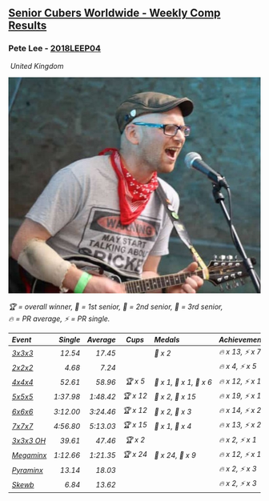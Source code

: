 <style>table {white-space: nowrap;}</style>
<link rel="stylesheet" type="text/css" href="/scw-comp/css/flags.css" />

## [Senior Cubers Worldwide - Weekly Comp Results](/scw-comp/results/)
### Pete Lee - [2018LEEP04](https://www.worldcubeassociation.org/persons/2018LEEP04)

<i class="flag flag-GB" />&nbsp;United Kingdom

![Pete Lee](1574700550.jpg)

<span style="white-space: nowrap;">🏆 = overall winner</span>, <span style="white-space: nowrap;">🥇 = 1st senior</span>, <span style="white-space: nowrap;">🥈 = 2nd senior</span>, <span style="white-space: nowrap;">🥉 = 3rd senior</span>, <span style="white-space: nowrap;">🔥 = PR average</span>, <span style="white-space: nowrap;">⚡ = PR single</span>.

| Event | Single | Average | Cups | Medals | Achievements|
| :-- | --: | --: | :--: | :-- | :-- |
| [3x3x3](333.md) | 12.54 | 17.45 |  | 🥉 x 2 | 🔥 x 13, ⚡ x 7 |
| [2x2x2](222.md) | 4.68 | 7.24 |  |  | 🔥 x 4, ⚡ x 5 |
| [4x4x4](444.md) | 52.61 | 58.96 | 🏆 x 5 | 🥇 x 1, 🥈 x 1, 🥉 x 6 | 🔥 x 12, ⚡ x 12 |
| [5x5x5](555.md) | 1:37.98 | 1:48.42 | 🏆 x 12 | 🥈 x 2, 🥉 x 15 | 🔥 x 19, ⚡ x 14 |
| [6x6x6](666.md) | 3:12.00 | 3:24.46 | 🏆 x 12 | 🥈 x 2, 🥉 x 3 | 🔥 x 14, ⚡ x 20 |
| [7x7x7](777.md) | 4:56.80 | 5:13.03 | 🏆 x 15 | 🥈 x 1, 🥉 x 4 | 🔥 x 13, ⚡ x 21 |
| [3x3x3 OH](333oh.md) | 39.61 | 47.46 | 🏆 x 2 |  | 🔥 x 2, ⚡ x 1 |
| [Megaminx](minx.md) | 1:12.66 | 1:21.35 | 🏆 x 24 | 🥇 x 24, 🥈 x 9 | 🔥 x 12, ⚡ x 11 |
| [Pyraminx](pyram.md) | 13.14 | 18.03 |  |  | 🔥 x 2, ⚡ x 3 |
| [Skewb](skewb.md) | 6.84 | 13.62 |  |  | 🔥 x 2, ⚡ x 3 |

<!-- Global site tag (gtag.js) - Google Analytics -->
<script async src="https://www.googletagmanager.com/gtag/js?id=UA-86348435-3"></script>
<script>window.dataLayer = window.dataLayer || []; function gtag() {dataLayer.push(arguments);} gtag('js', new Date()); gtag('config', 'UA-86348435-3');</script>

